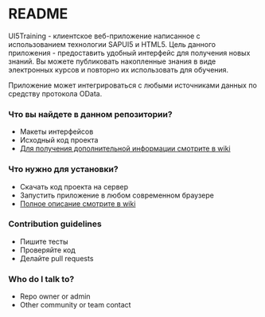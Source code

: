 # README #

UI5Training - клиентское веб-приложение написанное с использованием технологии SAPUI5 и HTML5. Цель данного приложения - предоставить удобный интерфейс для получения новых знаний. Вы можете публиковать накопленные знания в виде электронных курсов и повторно их использовать для обучения.

Приложение может интегрироваться с любыми источниками данных по средству протокола OData.

### Что вы найдете в данном репозитории? ###

* Макеты интерфейсов
* Исходный код проекта
* [Для получения дополнительной информации смотрите в wiki](https://bitbucket.org/seafolk/ui5training/wiki/Home)

### Что нужно для установки? ###

* Скачать код проекта на сервер
* Запустить приложение в любом современном браузере
* [Полное описание смотрите в wiki](https://bitbucket.org/seafolk/ui5training/wiki/Home)

### Contribution guidelines ###

* Пишите тесты
* Проверяйте код
* Делайте pull requests

### Who do I talk to? ###

* Repo owner or admin
* Other community or team contact
